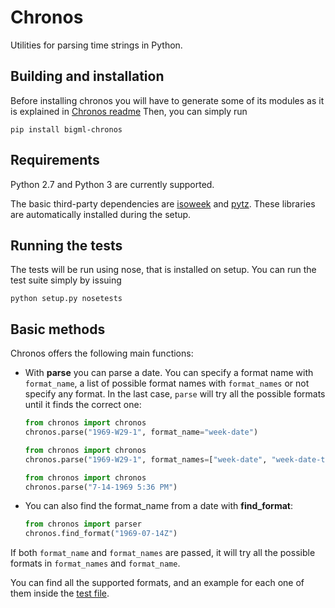 # Chronos
Utilities for parsing time strings in Python.

## Building and installation

Before installing chronos you will have to generate some of its
modules as it is explained in [Chronos readme](../readme.md)
Then, you can simply run

```shell
pip install bigml-chronos
```

## Requirements
Python 2.7 and Python 3 are currently supported.

The basic third-party dependencies are
[isoweek](https://pypi.org/project/isoweek/) and
[pytz](http://pytz.sourceforge.net/). These libraries are
automatically installed during the setup.

## Running the tests
The tests will be run using nose, that is installed on setup. You can
run the test suite simply by issuing

```shell
python setup.py nosetests
```

## Basic methods
Chronos offers the following main functions:

  - With **parse** you can parse a date. You can specify a format name
    with `format_name`, a list of possible format names with
    `format_names` or not specify any format. In the last case, `parse`
    will try all the possible formats until it finds the correct one:

    ```python
    from chronos import chronos
    chronos.parse("1969-W29-1", format_name="week-date")
    ```

    ```python
    from chronos import chronos
    chronos.parse("1969-W29-1", format_names=["week-date", "week-date-time"])
    ```

    ```python
    from chronos import chronos
    chronos.parse("7-14-1969 5:36 PM")
    ```

  - You can also find the format_name from a date with **find_format**:

    ```python
    from chronos import parser
    chronos.find_format("1969-07-14Z")
    ```

If both `format_name` and `format_names` are passed, it will try all the
possible formats in `format_names` and `format_name`.

You can find all the supported formats, and an example for each one of
them inside the [test file](./bigml/chronos/tests/test_chronos.py).

